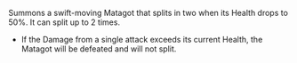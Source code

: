 Summons a swift-moving Matagot that splits in two when its Health drops to 50%. It can split up to 2 times.

- If the Damage from a single attack exceeds its current Health, the Matagot will be defeated and will not split.
